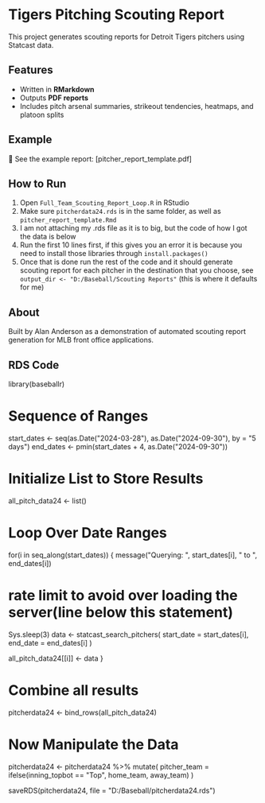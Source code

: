 # Tigers Pitching Scouting Report

This project generates scouting reports for Detroit Tigers pitchers using Statcast data.

## Features
- Written in **RMarkdown**
- Outputs **PDF reports**
- Includes pitch arsenal summaries, strikeout tendencies, heatmaps, and platoon splits

## Example
📄 See the example report: [pitcher_report_template.pdf]

## How to Run
1. Open `Full_Team_Scouting_Report_Loop.R` in RStudio  
2. Make sure `pitcherdata24.rds` is in the same folder, as well as `pitcher_report_template.Rmd`
3. I am not attaching my .rds file as it is to big, but the code of how I got the data is below
4. Run the first 10 lines first, if this gives you an error it is because you need to install those libraries through `install.packages()`
5. Once that is done run the rest of the code and it should generate scouting report for each pitcher in the destination that you choose, 
	see `output_dir <- "D:/Baseball/Scouting Reports"` (this is where it defaults for me)

## About
Built by Alan Anderson as a demonstration of automated scouting report generation for MLB front office applications.





## RDS Code

library(baseballr)

# Sequence of Ranges
start_dates <- seq(as.Date("2024-03-28"), as.Date("2024-09-30"), by = "5 days")
end_dates <- pmin(start_dates + 4, as.Date("2024-09-30"))

# Initialize List to Store Results
all_pitch_data24 <- list()

# Loop Over Date Ranges
for(i in seq_along(start_dates)) {
  message("Querying: ", start_dates[i], " to ", end_dates[i])
# rate limit to avoid over loading the server(line below this statement)
  Sys.sleep(3)
  data <- statcast_search_pitchers(
    start_date = start_dates[i],
    end_date = end_dates[i]
  )
  
  all_pitch_data24[[i]] <- data
}

# Combine all results
pitcherdata24 <- bind_rows(all_pitch_data24)

# Now Manipulate the Data
pitcherdata24 <- pitcherdata24 %>%
  mutate(
    pitcher_team = ifelse(inning_topbot == "Top", home_team, away_team)
  )

saveRDS(pitcherdata24, file = "D:/Baseball/pitcherdata24.rds")
